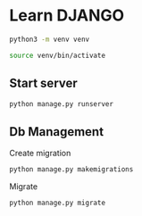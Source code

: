 # Learn DJANGO

```bash
python3 -m venv venv
```

```bash
source venv/bin/activate
```

## Start server

```bash
python manage.py runserver
```

## Db Management

Create migration

```bash
python manage.py makemigrations
```

Migrate

```bash
python manage.py migrate
```
